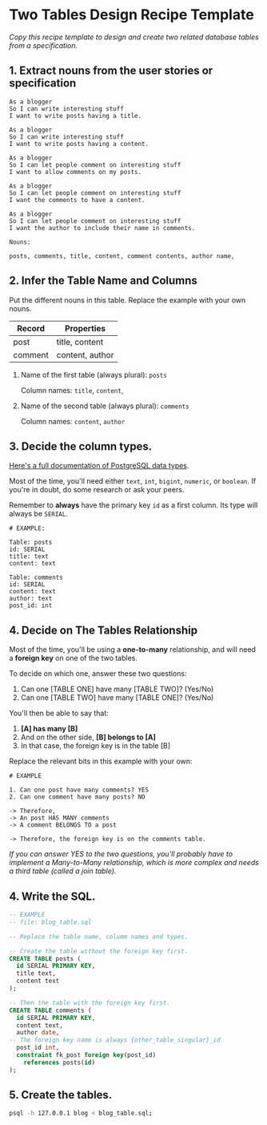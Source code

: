 # Two Tables Design Recipe Template

_Copy this recipe template to design and create two related database tables from a specification._

## 1. Extract nouns from the user stories or specification

```
As a blogger
So I can write interesting stuff
I want to write posts having a title.

As a blogger
So I can write interesting stuff
I want to write posts having a content.

As a blogger
So I can let people comment on interesting stuff
I want to allow comments on my posts.

As a blogger
So I can let people comment on interesting stuff
I want the comments to have a content.

As a blogger
So I can let people comment on interesting stuff
I want the author to include their name in comments.
```

```
Nouns:

posts, comments, title, content, comment contents, author name,
```

## 2. Infer the Table Name and Columns

Put the different nouns in this table. Replace the example with your own nouns.

| Record                | Properties                  |
| --------------------- | --------------------------- |
| post                  | title, content              |
| comment               | content, author             |

1. Name of the first table (always plural): `posts` 

    Column names: `title`, `content`, 

2. Name of the second table (always plural): `comments` 

    Column names: `content`, `author`

## 3. Decide the column types.

[Here's a full documentation of PostgreSQL data types](https://www.postgresql.org/docs/current/datatype.html).

Most of the time, you'll need either `text`, `int`, `bigint`, `numeric`, or `boolean`. If you're in doubt, do some research or ask your peers.

Remember to **always** have the primary key `id` as a first column. Its type will always be `SERIAL`.

```
# EXAMPLE:

Table: posts
id: SERIAL
title: text
content: text

Table: comments
id: SERIAL
content: text
author: text
post_id: int

```

## 4. Decide on The Tables Relationship

Most of the time, you'll be using a **one-to-many** relationship, and will need a **foreign key** on one of the two tables.

To decide on which one, answer these two questions:

1. Can one [TABLE ONE] have many [TABLE TWO]? (Yes/No)
2. Can one [TABLE TWO] have many [TABLE ONE]? (Yes/No)

You'll then be able to say that:

1. **[A] has many [B]**
2. And on the other side, **[B] belongs to [A]**
3. In that case, the foreign key is in the table [B]

Replace the relevant bits in this example with your own:

```
# EXAMPLE

1. Can one post have many comments? YES
2. Can one comment have many posts? NO

-> Therefore,
-> An post HAS MANY comments
-> A comment BELONGS TO a post

-> Therefore, the foreign key is on the comments table.
```

*If you can answer YES to the two questions, you'll probably have to implement a Many-to-Many relationship, which is more complex and needs a third table (called a join table).*

## 4. Write the SQL.

```sql
-- EXAMPLE
-- file: blog_table.sql

-- Replace the table name, columm names and types.

-- Create the table without the foreign key first.
CREATE TABLE posts (
  id SERIAL PRIMARY KEY,
  title text,
  content text
);

-- Then the table with the foreign key first.
CREATE TABLE comments (
  id SERIAL PRIMARY KEY,
  content text,
  author date,
-- The foreign key name is always {other_table_singular}_id
  post_id int,
  constraint fk_post foreign key(post_id)
    references posts(id)
);

```

## 5. Create the tables.

```bash
psql -h 127.0.0.1 blog < blog_table.sql;
```